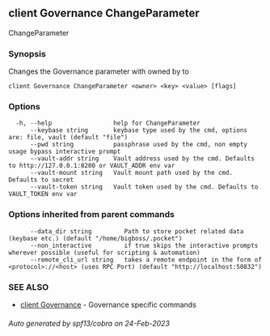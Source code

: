 ## client Governance ChangeParameter

ChangeParameter <owner> <key> <value>

### Synopsis

Changes the Governance parameter with <key> owned by <owner> to <value>

```
client Governance ChangeParameter <owner> <key> <value> [flags]
```

### Options

```
  -h, --help                 help for ChangeParameter
      --keybase string       keybase type used by the cmd, options are: file, vault (default "file")
      --pwd string           passphrase used by the cmd, non empty usage bypass interactive prompt
      --vault-addr string    Vault address used by the cmd. Defaults to http://127.0.0.1:8200 or VAULT_ADDR env var
      --vault-mount string   Vault mount path used by the cmd. Defaults to secret
      --vault-token string   Vault token used by the cmd. Defaults to VAULT_TOKEN env var
```

### Options inherited from parent commands

```
      --data_dir string         Path to store pocket related data (keybase etc.) (default "/home/bigboss/.pocket")
      --non_interactive         if true skips the interactive prompts wherever possible (useful for scripting & automation)
      --remote_cli_url string   takes a remote endpoint in the form of <protocol>://<host> (uses RPC Port) (default "http://localhost:50832")
```

### SEE ALSO

* [client Governance](client_Governance.md)	 - Governance specific commands

###### Auto generated by spf13/cobra on 24-Feb-2023
